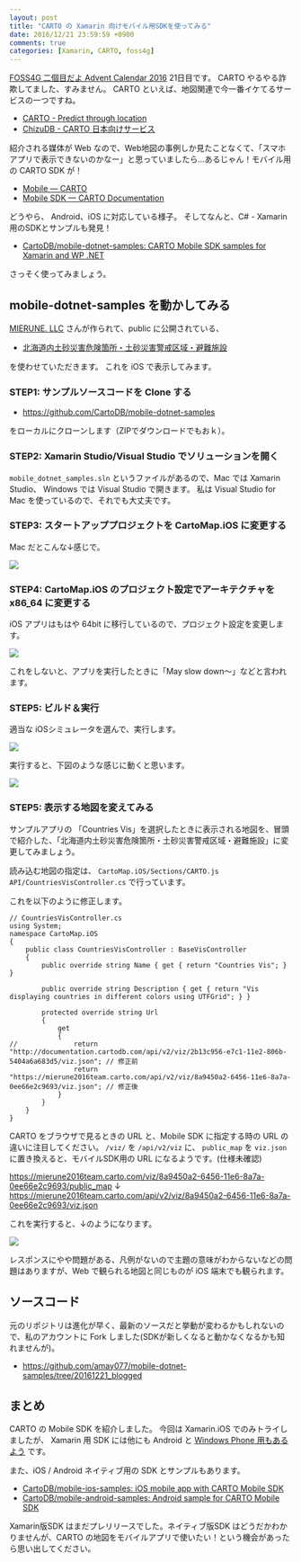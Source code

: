 ```yaml
---
layout: post
title: "CARTO の Xamarin 向けモバイル用SDKを使ってみる"
date: 2016/12/21 23:59:59 +0900
comments: true
categories: [Xamarin, CARTO, foss4g]
---
```

[FOSS4G 二個目だよ Advent Calendar 2016](http://qiita.com/advent-calendar/2016/foss4gvol2) 21日目です。
CARTO やるやる詐欺してました、すみません。
CARTO といえば、地図関連で今一番イケてるサービスの一つですね。
<!--more-->

* [CARTO - Predict through location](https://carto.com/)
* [ChizuDB - CARTO 日本向けサービス](http://chizudb.jp/)

紹介される媒体が Web なので、Web地図の事例しか見たことなくて、「スマホアプリで表示できないのかなー」と思っていましたら…あるじゃん！モバイル用の CARTO SDK が！

* [Mobile — CARTO](https://carto.com/engine/mobile/)
* [Mobile SDK — CARTO Documentation](https://carto.com/docs/carto-engine/mobile-sdk/)

どうやら、 Android、iOS に対応している様子。
そしてなんと、C# - Xamarin 用のSDKとサンプルも発見！

* [CartoDB/mobile-dotnet-samples: CARTO Mobile SDK samples for Xamarin and WP .NET](https://github.com/CartoDB/mobile-dotnet-samples)

さっそく使ってみましょう。

## mobile-dotnet-samples を動かしてみる

[MIERUNE. LLC](http://www.mierune.co.jp/) さんが作られて、public に公開されている、

* [北海道内土砂災害危険箇所・土砂災害警戒区域・避難施設](https://mierune2016team.carto.com/viz/8a9450a2-6456-11e6-8a7a-0ee66e2c9693/public_map)

を使わせていただきます。
これを iOS で表示してみます。

### STEP1: サンプルソースコードを Clone する

* https://github.com/CartoDB/mobile-dotnet-samples

をローカルにクローンします（ZIPでダウンロードでもおｋ）。

### STEP2: Xamarin Studio/Visual Studio でソリューションを開く

``mobile_dotnet_samples.sln`` というファイルがあるので、Mac では Xamarin Studio、 Windows では Visual Studio で開きます。
私は Visual Studio for Mac を使っているので、それでも大丈夫です。

### STEP3: スタートアッププロジェクトを CartoMap.iOS に変更する

Mac だとこんな↓感じで。

![](https://dl.dropboxusercontent.com/u/264530/qiita/running_carto_mobile_sample_01.png)

### STEP4: CartoMap.iOS のプロジェクト設定でアーキテクチャを x86_64 に変更する

iOS アプリはもはや 64bit に移行しているので、プロジェクト設定を変更します。

![](https://dl.dropboxusercontent.com/u/264530/qiita/running_carto_mobile_sample_02.png)

これをしないと、アプリを実行したときに「May slow down〜」などと言われます。

### STEP5: ビルド＆実行

適当な iOSシミュレータを選んで、実行します。

![](https://dl.dropboxusercontent.com/u/264530/qiita/running_carto_mobile_sample_03.png)

実行すると、下図のような感じに動くと思います。

![](https://dl.dropboxusercontent.com/u/264530/qiita/running_carto_mobile_sample_04.gif)

### STEP5: 表示する地図を変えてみる

サンプルアプリの 「Countries Vis」を選択したときに表示される地図を、冒頭で紹介した、「北海道内土砂災害危険箇所・土砂災害警戒区域・避難施設」に変更してみましょう。

読み込む地図の指定は、 ``CartoMap.iOS/Sections/CARTO.js API/CountriesVisController.cs`` で行っています。

これを以下のように修正します。

```csharp:
// CountriesVisController.cs
using System;
namespace CartoMap.iOS
{
	public class CountriesVisController : BaseVisController
	{
		public override string Name { get { return "Countries Vis"; } }

		public override string Description { get { return "Vis displaying countries in different colors using UTFGrid"; } }

		protected override string Url
		{
			get
			{
//				return "http://documentation.cartodb.com/api/v2/viz/2b13c956-e7c1-11e2-806b-5404a6a683d5/viz.json"; // 修正前
				return "https://mierune2016team.carto.com/api/v2/viz/8a9450a2-6456-11e6-8a7a-0ee66e2c9693/viz.json"; // 修正後
			}
		}
	}
}
```

CARTO をブラウザで見るときの URL と、Mobile SDK に指定する時の URL の違いに注目してください。 ``/viz/`` を ``/api/v2/viz`` に、 ``public_map`` を ``viz.json`` に置き換えると、モバイルSDK用の URL になるようです。(仕様未確認)

https://mierune2016team.carto.com/viz/8a9450a2-6456-11e6-8a7a-0ee66e2c9693/public_map
↓
https://mierune2016team.carto.com/api/v2/viz/8a9450a2-6456-11e6-8a7a-0ee66e2c9693/viz.json

これを実行すると、↓のようになります。

![](https://dl.dropboxusercontent.com/u/264530/qiita/running_carto_mobile_sample_05.gif)

レスポンスにやや問題がある、凡例がないので主題の意味がわからないなどの問題はありますが、Web で観られる地図と同じものが iOS 端末でも観られます。


## ソースコード

元のリポジトリは進化が早く、最新のソースだと挙動が変わるかもしれないので、私のアカウントに Fork しました(SDKが新しくなると動かなくなるかも知れませんが)。

* https://github.com/amay077/mobile-dotnet-samples/tree/20161221_blogged

## まとめ

CARTO の Mobile SDK を紹介しました。
今回は Xamarin.iOS でのみトライしましたが、 Xamarin 用 SDK には他にも Android と [Windows Phone 用もあるよう](https://github.com/CartoDB/mobile-dotnet-samples/tree/master/CartoMap.WindowsPhone) です。

また、iOS / Android ネイティブ用の SDK とサンプルもあります。

* [CartoDB/mobile-ios-samples: iOS mobile app with CARTO Mobile SDK](https://github.com/CartoDB/mobile-ios-samples)
* [CartoDB/mobile-android-samples: Android sample for CARTO Mobile SDK](https://github.com/CartoDB/mobile-android-samples)

Xamarin版SDK はまだプレリリースでした。ネイティブ版SDK はどうだかわかりませんが、CARTO の地図をモバイルアプリで使いたい！という機会があったら思い出してください。
